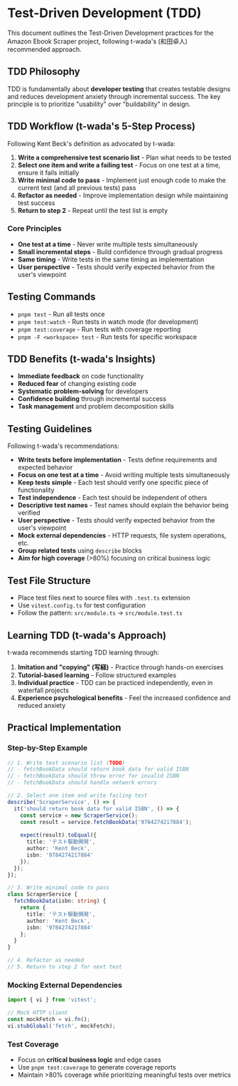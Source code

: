 # Test-Driven Development (TDD)

This document outlines the Test-Driven Development practices for the Amazon Ebook Scraper project, following t-wada's (和田卓人) recommended approach.

## TDD Philosophy

TDD is fundamentally about **developer testing** that creates testable designs and reduces development anxiety through incremental success. The key principle is to prioritize "usability" over "buildability" in design.

## TDD Workflow (t-wada's 5-Step Process)

Following Kent Beck's definition as advocated by t-wada:

1. **Write a comprehensive test scenario list** - Plan what needs to be tested
2. **Select one item and write a failing test** - Focus on one test at a time, ensure it fails initially
3. **Write minimal code to pass** - Implement just enough code to make the current test (and all previous tests) pass
4. **Refactor as needed** - Improve implementation design while maintaining test success
5. **Return to step 2** - Repeat until the test list is empty

### Core Principles

- **One test at a time** - Never write multiple tests simultaneously
- **Small incremental steps** - Build confidence through gradual progress
- **Same timing** - Write tests in the same timing as implementation
- **User perspective** - Tests should verify expected behavior from the user's viewpoint

## Testing Commands

- `pnpm test` - Run all tests once
- `pnpm test:watch` - Run tests in watch mode (for development)
- `pnpm test:coverage` - Run tests with coverage reporting
- `pnpm -F <workspace> test` - Run tests for specific workspace

## TDD Benefits (t-wada's Insights)

- **Immediate feedback** on code functionality
- **Reduced fear** of changing existing code
- **Systematic problem-solving** for developers
- **Confidence building** through incremental success
- **Task management** and problem decomposition skills

## Testing Guidelines

Following t-wada's recommendations:

- **Write tests before implementation** - Tests define requirements and expected behavior
- **Focus on one test at a time** - Avoid writing multiple tests simultaneously
- **Keep tests simple** - Each test should verify one specific piece of functionality
- **Test independence** - Each test should be independent of others
- **Descriptive test names** - Test names should explain the behavior being verified
- **User perspective** - Tests should verify expected behavior from the user's viewpoint
- **Mock external dependencies** - HTTP requests, file system operations, etc.
- **Group related tests** using `describe` blocks
- **Aim for high coverage** (>80%) focusing on critical business logic

## Test File Structure

- Place test files next to source files with `.test.ts` extension
- Use `vitest.config.ts` for test configuration
- Follow the pattern: `src/module.ts` → `src/module.test.ts`

## Learning TDD (t-wada's Approach)

t-wada recommends starting TDD learning through:

1. **Imitation and "copying" (写経)** - Practice through hands-on exercises
2. **Tutorial-based learning** - Follow structured examples
3. **Individual practice** - TDD can be practiced independently, even in waterfall projects
4. **Experience psychological benefits** - Feel the increased confidence and reduced anxiety

## Practical Implementation

### Step-by-Step Example

```typescript
// 1. Write test scenario list (TODO)
// - fetchBookData should return book data for valid ISBN
// - fetchBookData should throw error for invalid ISBN
// - fetchBookData should handle network errors

// 2. Select one item and write failing test
describe('ScraperService', () => {
  it('should return book data for valid ISBN', () => {
    const service = new ScraperService();
    const result = service.fetchBookData('9784274217884');
    
    expect(result).toEqual({
      title: 'テスト駆動開発',
      author: 'Kent Beck',
      isbn: '9784274217884'
    });
  });
});

// 3. Write minimal code to pass
class ScraperService {
  fetchBookData(isbn: string) {
    return {
      title: 'テスト駆動開発',
      author: 'Kent Beck', 
      isbn: '9784274217884'
    };
  }
}

// 4. Refactor as needed
// 5. Return to step 2 for next test
```

### Mocking External Dependencies

```typescript
import { vi } from 'vitest';

// Mock HTTP client
const mockFetch = vi.fn();
vi.stubGlobal('fetch', mockFetch);
```

### Test Coverage

- Focus on **critical business logic** and edge cases
- Use `pnpm test:coverage` to generate coverage reports
- Maintain >80% coverage while prioritizing meaningful tests over metrics